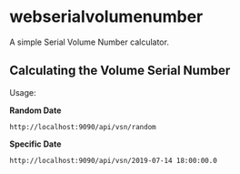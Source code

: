 # webserialvolumenumber

A simple Serial Volume Number calculator.

## Calculating the Volume Serial Number

Usage:

**Random Date**

```
http://localhost:9090/api/vsn/random
```

**Specific Date**

```
http://localhost:9090/api/vsn/2019-07-14 18:00:00.0
```
